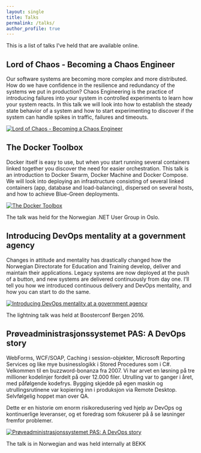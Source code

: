 ```yaml
---
layout: single
title: Talks
permalink: /talks/
author_profile: true
---
```


This is a list of talks I've held that are available online.

## Lord of Chaos - Becoming a Chaos Engineer

Our software systems are becoming more complex and more distributed. How do we have confidence in the resilience and redundancy of the systems we put in production? Chaos Engineering is the practice of introducing failures into your system in controlled experiments to learn how your system reacts. In this talk we will look into how to establish the steady state behavior of a system and how to start experimenting to discover if the system can handle spikes in traffic, failures and timeouts.

[![Lord of Chaos - Becoming a Chaos Engineer](https://i.vimeocdn.com/video/590650395.webp?mw=960&mh=540)](https://vimeo.com/groups/jz2016/videos/181925286 "Lord of Chaos - Becoming a Chaos Engineer")

## The Docker Toolbox

Docker itself is easy to use, but when you start running several containers linked together you discover the need for easier orchestration. This talk is an introduction to Docker Swarm, Docker Machine and Docker Compose. We will look into deploying an infrastructure consisting of several linked containers (app, database and load-balancing), dispersed on several hosts, and how to achieve Blue-Green deployments. 

[![The Docker Toolbox](https://i.vimeocdn.com/video/533393998.webp?mw=960&mh=540)](https://vimeo.com/138174363 "The Docker Toolbox")

The talk was held for the Norwegian .NET User Group in Oslo.

## Introducing DevOps mentality at a government agency

Changes in attitude and mentality has drastically changed how the Norwegian Directorate for Education and Training develop, deliver and maintain their applications. Legacy systems are now deployed at the push of a button, and new systems are delivered continuously from day one. I’ll tell you how we introduced continuous delivery and DevOps mentality, and how you can start to do the same.

[![Introducing DevOps mentality at a government agency](https://i.vimeocdn.com/video/568010790.webp?mw=960&mh=540)](https://vimeo.com/164412754 "Introducing DevOps mentality at a government agency")

The lightning talk was held at Boosterconf Bergen 2016.

## Prøveadministrasjonssystemet PAS: A DevOps story

WebForms, WCF/SOAP, Caching i session-objekter, Microsoft Reporting Services og like mye businesslogikk i Stored Procedures som i C#. Velkommen til en buzzword-bonanza fra 2007.  Vi har arvet en løsning på tre millioner kodelinjer fordelt på over 12.000 filer. Utrulling var to ganger i året, med påfølgende kodefrys. Bygging skjedde på egen maskin og utrullingsrutinene var kopiering inn i produksjon via Remote Desktop. Selvfølgelig hoppet man over QA.

Dette er en historie om enorm risikoredusering ved hjelp av DevOps og kontinuerlige leveranser, og et foredrag som fokuserer på å se løsninger fremfor problemer.

[![Prøveadministrasjonssystemet PAS: A DevOps story](https://i.vimeocdn.com/video/544742932.webp?mw=1400&mh=545)](https://vimeo.com/146329292 "Prøveadministrasjonssystemet PAS: A DevOps story")

The talk is in Norwegian and was held internally at BEKK